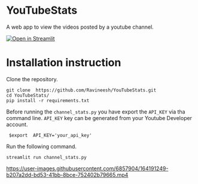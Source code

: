 # YouTubeStats

A web app to view the videos posted by  a youtube channel.

[![Open in Streamlit](https://static.streamlit.io/badges/streamlit_badge_black_white.svg)](https://share.streamlit.io/ravineesh/youtubestats/main/channel_stats.py)



# Installation instruction
Clone the repository.

``` 
git clone  https://github.com/Ravineesh/YouTubeStats.git 
cd YouTubeStats/
pip install -r requirements.txt
```

Before running the `channel_stats.py` you have export the `API_KEY` via tha command line. `API_KEY` key can be generated from your Youtube Developer account.
```
 $export  API_KEY='your_api_key'
```

Run the following command.

 `` streamlit run channel_stats.py  ``
 
 



https://user-images.githubusercontent.com/6857904/164191249-b207a2dd-bd53-41bb-8bce-752402b79665.mp4

